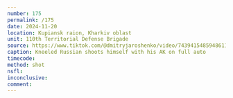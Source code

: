 ```yaml
---
number: 175
permalink: /175
date: 2024-11-20
location: Kupiansk raion, Kharkiv oblast
unit: 110th Territorial Defense Brigade
source: https://www.tiktok.com/@dmitryjaroshenko/video/7439415485948611895
caption: Kneeled Russian shoots himself with his AK on full auto
timecode: 
method: shot
nsfl: 
inconclusive: 
comment: 
---
```

<script async src="https://telegram.org/js/telegram-widget.js?22" data-telegram-post="ukr_pics/24805" data-width="100%" data-userpic="false"></script>
